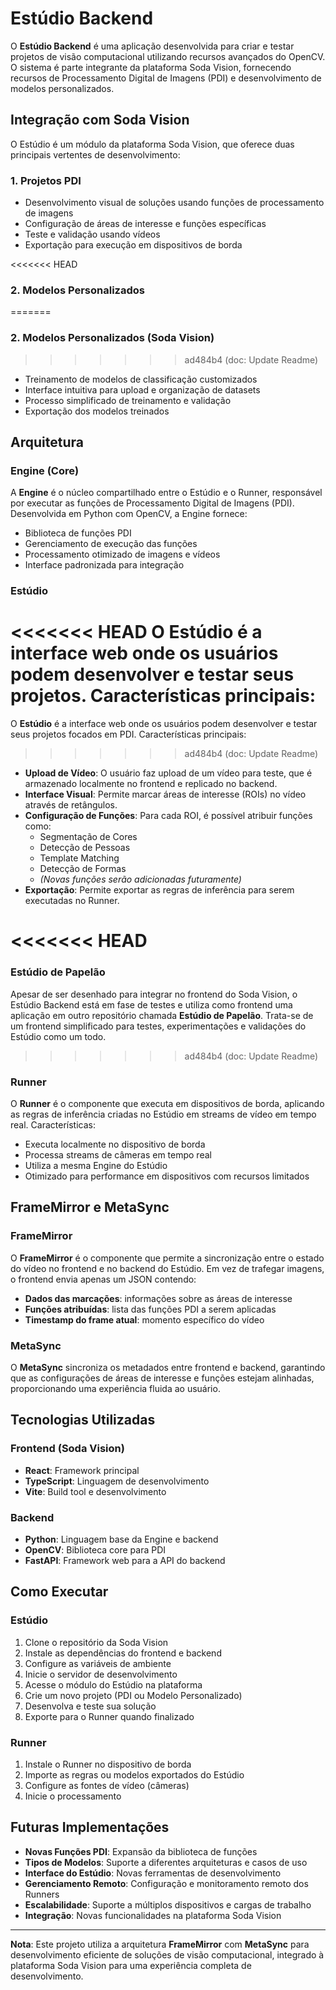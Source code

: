 # Estúdio Backend

O **Estúdio Backend** é uma aplicação desenvolvida para criar e testar projetos de visão computacional utilizando recursos avançados do OpenCV. O sistema é parte integrante da plataforma Soda Vision, fornecendo recursos de Processamento Digital de Imagens (PDI) e desenvolvimento de modelos personalizados.

## Integração com Soda Vision

O Estúdio é um módulo da plataforma Soda Vision, que oferece duas principais vertentes de desenvolvimento:

### 1. Projetos PDI

- Desenvolvimento visual de soluções usando funções de processamento de imagens
- Configuração de áreas de interesse e funções específicas
- Teste e validação usando vídeos
- Exportação para execução em dispositivos de borda

<<<<<<< HEAD
### 2. Modelos Personalizados
=======
### 2. Modelos Personalizados (Soda Vision)
>>>>>>> ad484b4 (doc: Update Readme)

- Treinamento de modelos de classificação customizados
- Interface intuitiva para upload e organização de datasets
- Processo simplificado de treinamento e validação
- Exportação dos modelos treinados

## Arquitetura

### Engine (Core)

A **Engine** é o núcleo compartilhado entre o Estúdio e o Runner, responsável por executar as funções de Processamento Digital de Imagens (PDI). Desenvolvida em Python com OpenCV, a Engine fornece:

- Biblioteca de funções PDI
- Gerenciamento de execução das funções
- Processamento otimizado de imagens e vídeos
- Interface padronizada para integração

### Estúdio

<<<<<<< HEAD
O **Estúdio** é a interface web onde os usuários podem desenvolver e testar seus projetos. Características principais:
=======
O **Estúdio** é a interface web onde os usuários podem desenvolver e testar seus projetos focados em PDI. Características principais:
>>>>>>> ad484b4 (doc: Update Readme)

- **Upload de Vídeo**: O usuário faz upload de um vídeo para teste, que é armazenado localmente no frontend e replicado no backend.
- **Interface Visual**: Permite marcar áreas de interesse (ROIs) no vídeo através de retângulos.
- **Configuração de Funções**: Para cada ROI, é possível atribuir funções como:
  - Segmentação de Cores
  - Detecção de Pessoas
  - Template Matching
  - Detecção de Formas
  - _(Novas funções serão adicionadas futuramente)_
- **Exportação**: Permite exportar as regras de inferência para serem executadas no Runner.

<<<<<<< HEAD
=======
### Estúdio de Papelão

Apesar de ser desenhado para integrar no frontend do Soda Vision, o Estúdio Backend está em fase de testes e utiliza como frontend uma aplicação em outro repositório chamada **Estúdio de Papelão**. Trata-se de um frontend simplificado para testes, experimentações e validações do Estúdio como um todo.

>>>>>>> ad484b4 (doc: Update Readme)
### Runner

O **Runner** é o componente que executa em dispositivos de borda, aplicando as regras de inferência criadas no Estúdio em streams de vídeo em tempo real. Características:

- Executa localmente no dispositivo de borda
- Processa streams de câmeras em tempo real
- Utiliza a mesma Engine do Estúdio
- Otimizado para performance em dispositivos com recursos limitados

## FrameMirror e MetaSync

### FrameMirror

O **FrameMirror** é o componente que permite a sincronização entre o estado do vídeo no frontend e no backend do Estúdio. Em vez de trafegar imagens, o frontend envia apenas um JSON contendo:

- **Dados das marcações**: informações sobre as áreas de interesse
- **Funções atribuídas**: lista das funções PDI a serem aplicadas
- **Timestamp do frame atual**: momento específico do vídeo

### MetaSync

O **MetaSync** sincroniza os metadados entre frontend e backend, garantindo que as configurações de áreas de interesse e funções estejam alinhadas, proporcionando uma experiência fluida ao usuário.

## Tecnologias Utilizadas

### Frontend (Soda Vision)

- **React**: Framework principal
- **TypeScript**: Linguagem de desenvolvimento
- **Vite**: Build tool e desenvolvimento

### Backend

- **Python**: Linguagem base da Engine e backend
- **OpenCV**: Biblioteca core para PDI
- **FastAPI**: Framework web para a API do backend

## Como Executar

### Estúdio

1. Clone o repositório da Soda Vision
2. Instale as dependências do frontend e backend
3. Configure as variáveis de ambiente
4. Inicie o servidor de desenvolvimento
5. Acesse o módulo do Estúdio na plataforma
6. Crie um novo projeto (PDI ou Modelo Personalizado)
7. Desenvolva e teste sua solução
8. Exporte para o Runner quando finalizado

### Runner

1. Instale o Runner no dispositivo de borda
2. Importe as regras ou modelos exportados do Estúdio
3. Configure as fontes de vídeo (câmeras)
4. Inicie o processamento

## Futuras Implementações

- **Novas Funções PDI**: Expansão da biblioteca de funções
- **Tipos de Modelos**: Suporte a diferentes arquiteturas e casos de uso
- **Interface do Estúdio**: Novas ferramentas de desenvolvimento
- **Gerenciamento Remoto**: Configuração e monitoramento remoto dos Runners
- **Escalabilidade**: Suporte a múltiplos dispositivos e cargas de trabalho
- **Integração**: Novas funcionalidades na plataforma Soda Vision

---

**Nota**: Este projeto utiliza a arquitetura **FrameMirror** com **MetaSync** para desenvolvimento eficiente de soluções de visão computacional, integrado à plataforma Soda Vision para uma experiência completa de desenvolvimento.
